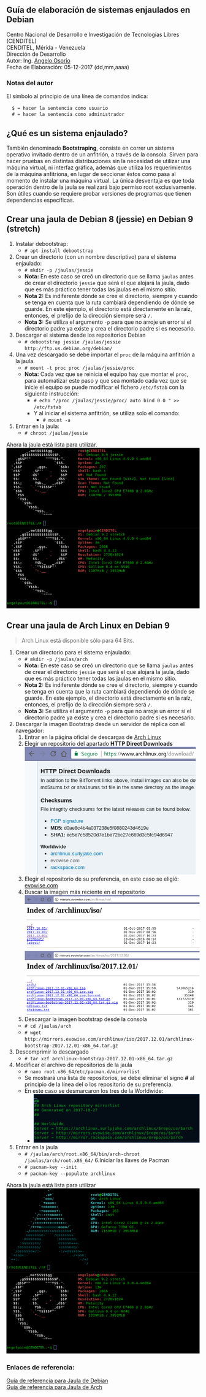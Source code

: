 ## Guía de elaboración de sistemas enjaulados en Debian
Centro Nacional de Desarrollo e Investigación de Tecnologías Libres (CENDITEL)<br/>
CENDITEL, Mérida - Venezuela <br/>
Dirección de Desarrollo <br/>
Autor: Ing. [Angelo Osorio](https://twitter.com/Engel_PAIN) <br/>
Fecha de Elaboración: 05-12-2017 (dd,mm,aaaa)<br/>

### Notas del autor
El símbolo al principio de una línea de comandos indica:
```
  $ = hacer la sentencia como usuario
  # = hacer la sentencia como administrador
```

## ¿Qué es un sistema enjaulado?
También denominado **Bootstraping**, consiste en correr un sistema operativo invitado dentro de un 
anfitrión, a través de la consola.
Sirven para hacer pruebas en distintas distribuciones sin la necesidad de utilizar una máquina 
virtual, ni interfaz gráfica, además que utiliza los requerimientos de la máquina anfitriona, en 
lugar de seccionar éstos como pasa al momento de instalar una máquina virtual. La única desventaja 
es que toda operación dentro de la jaula se realizará bajo permiso root exclusivamente.
Son útiles cuando se requiere probar versiones de programas que tienen dependencias específicas.

## Crear una jaula de Debian 8 (jessie) en Debian 9 (stretch)
1. Instalar debootstrap:
   * `# apt install debootstrap`
2. Crear un directorio (con un nombre descriptivo) para el sistema enjaulado:
   * `# mkdir -p /jaulas/jessie`
   * **Nota:** En este caso se creó un directorio que se llama `jaulas` antes de crear el 
   directorio `jessie` que será el que alojará la jaula, dado que es más práctico tener todas las 
   jaulas en el mismo sitio.
   * **Nota 2:** Es indiferente dónde se cree el directorio, siempre y cuando se tenga en cuenta que 
   la ruta cambiará dependiendo de dónde se guarde. En este ejemplo, el directorio está directamente 
   en la raíz, entonces, el prefijo de la dirección siempre será `/`.
   * **Nota 3:** Se utiliza el argumento `-p` para que no arroje un error si el directorio padre ya 
   existe y crea el directorio padre si es necesario.
3. Descargar el sistema desde los repositorios Debian
   * `# debootstrap jessie /jaulas/jessie ​http://ftp.us.debian.org/debian/`
4. Una vez descargado se debe importar el `proc` de la máquina anfitrión a la jaula.
   * `# mount -t proc proc /jaulas/jessie/proc`
   * **Nota:** Cada vez que se reinicia el equipo hay que montar el `proc`, para automatizar este
   paso y que sea montado cada vez que se inicie el equipo se puede modificar el fichero 
   `/etc/fstab` con la siguiente instrucción:
      * `# echo "/proc /jaulas/jessie/proc/ auto bind 0 0 " >> /etc/fstab`
      * Y al iniciar el sistema anfitrión, se utiliza solo el comando:
         * `# mount -a`
5. Entrar en la jaula:
   * `# chroot /jaulas/jessie`

Ahora la jaula está lista para utilizar.
![Jaula jessie](../img/jaulas1.png) <br>


## Crear una jaula de Arch Linux en Debian 9
>Arch Linux está disponible sólo para 64 Bits.

1. Crear un directorio para el sistema enjaulado:
   * `# mkdir -p /jaulas/arch`
   * **Nota:** En este caso se creó un directorio que se llama `jaulas` antes de crear el 
   directorio `jessie` que será el que alojará la jaula, dado que es más práctico tener todas las 
   jaulas en el mismo sitio.
   * **Nota 2:** Es indiferente dónde se cree el directorio, siempre y cuando se tenga en cuenta que 
   la ruta cambiará dependiendo de dónde se guarde. En este ejemplo, el directorio está directamente 
   en la raíz, entonces, el prefijo de la dirección siempre será `/`.
   * **Nota 3:** Se utiliza el argumento `-p` para que no arroje un error si el directorio padre ya 
   existe y crea el directorio padre si es necesario.
2. Descargar la imagen Bootstrap desde un servidor de réplica con el navegador:
   1. Entrar en la página oficial de descargas de [Arch Linux](https://www.archlinux.org/download/)
   2. Elegir un repositorio del apartado **HTTP Direct Downloads**
   ![repositorios](../img/jaulas2.png)
   3. Elegir el repositorio de su preferencia, en este caso se eligió:
   [evowise.com](http://mirrors.evowise.com/archlinux/iso/)
   4. Buscar la imagen más reciente en el repositorio
   ![imágenes](../img/jaulas3.png) <br>
   ![recientes](../img/jaulas4.png)
   5.  Descargar la imagen bootstrap desde la consola
      * `# cd /jaulas/arch`
      * `# wget http://mirrors.evowise.com/archlinux/iso/2017.12.01/archlinux-bootstrap-2017.12.01-x86_64.tar.gz`
3. Descomprimir lo descargado
   * `# tar xzf archlinux-bootstrap-2017.12.01-x86_64.tar.gz`
4. Modificar el archivo de repositorios de la jaula
   * `# nano root.x86_64/etc/pacman.d/mirrorlist`
   * Se mostrará una lista de repositorios, se debe eliminar el signo **#** al principio de la línea 
   del o los repositorio de su preferencia.
   * En este caso se desmarcaron los tres de la Worldwide:
      * ![repositorio](../img/jaulas5.png)
5. Entrar en la jaula
   * `# /jaulas/arch/root.x86_64/bin/arch-chroot /jaulas/arch/root.x86_64/`
6.Iniciar las llaves de Pacman
   * `# pacman-key --init`
   * `# pacman-key --populate archlinux`

Ahora la jaula está lista para utilizar <br>
![Jaula Arch](../img/jaulas6.png)    

### Enlaces de referencia:

[Guía de referencia para Jaula de Debian](https://cumaco.cenditel.gob.ve/desarrollo/wiki/openwrt)<br>
[Guía de referencia para Jaula de Arch](https://wiki.archlinux.org/index.php/Install_from_existing_Linux_(Espa%C3%B1ol))